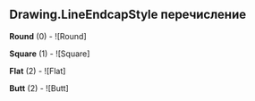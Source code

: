 ## Drawing.LineEndcapStyle перечисление

**Round** (0) - ![Round]

**Square** (1) - ![Square]

**Flat** (2) - ![Flat]

**Butt** (2) - ![Butt]

